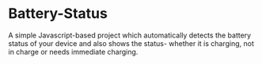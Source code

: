 # Battery-Status
A simple Javascript-based project which automatically detects the battery status of your device and also shows the status- whether it is charging, not in charge or needs immediate charging.
